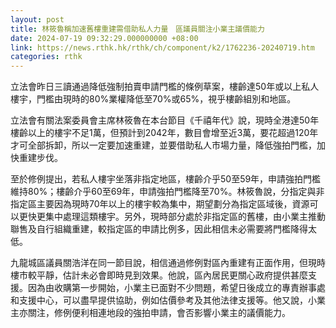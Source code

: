 ```yaml
---
layout: post
title: 林筱魯稱加速舊樓重建需借助私人力量　區議員關注小業主議價能力
date: 2024-07-19 09:32:29.000000000 +08:00
link: https://news.rthk.hk/rthk/ch/component/k2/1762236-20240719.htm
categories: rthk
---
```


立法會昨日三讀通過降低強制拍賣申請門檻的條例草案，樓齡達50年或以上私人樓宇，門檻由現時的80%業權降低至70%或65%，視乎樓齡組別和地區。

立法會有關法案委員會主席林筱魯在本台節目《千禧年代》說，現時全港達50年樓齡以上的樓宇不足1萬，但預計到2042年，數目會增至近3萬，要花超過120年才可全部拆卸，所以一定要加速重建，並要借助私人市場力量，降低強拍門檻，加快重建步伐。

至於修例提出，若私人樓宇坐落非指定地區，樓齡介乎50至59年，申請強拍門檻維持80%；樓齡介乎60至69年，申請強拍門檻降至70%。林筱魯說，分指定與非指定區主要因為現時70年以上的樓宇較為集中，期望劃分為指定區域後，資源可以更快更集中處理這類樓宇。另外，現時部分處於非指定區的舊樓，由小業主推動聯售及自行組織重建，較指定區的申請比例多，因此相信未必需要將門檻降得太低。

九龍城區議員關浩洋在同一節目說，相信通過修例對區內重建有正面作用，但現時樓市較平靜，估計未必會即時見到效果。他說，區內居民更關心政府提供甚麼支援。因為由收購第一步開始，小業主已面對不少問題，希望日後成立的專責辦事處和支援中心，可以盡早提供協助，例如估價參考及其他法律支援等。他又說，小業主亦關注，修例便利相連地段的強拍申請，會否影響小業主的議價能力。
